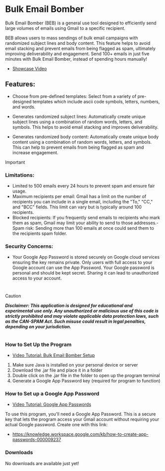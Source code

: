 # Bulk Email Bomber
Bulk Email Bomber (BEB) is a general use tool designed to efficiently send large volumes of emails using Gmail to a specific recipient.

BEB allows users to mass sendings of bulk email campaigns with randomized subject lines and body content. This feature helps to avoid email stacking and prevent emails from being flagged as spam, ultimately improving deliverability and engagement. Send 100+ emails in just five minutes with Bulk Email Bomber, instead of spending hours manually!

- [Showcase Video](https://youtube.com/@GraycenMacNeill)<br >

## Features:

- Choose from pre-defined templates: Select from a variety of pre-designed templates which include ascii code symbols, letters, numbers, and words.

- Generates randomized subject lines: Automatically create unique subject lines using a combination of random words, letters, and symbols. This helps to avoid email stacking and improves deliverability.

- Generates randomized body content: Automatically create unique body content using a combination of random words, letters, and symbols. This can help to prevent emails from being flagged as spam and increase engagement.



> [!IMPORTANT]
> ### Limitations:
> - Limited to 500 emails every 24 hours to prevent spam and ensure fair usage.
> - Maximum recipients per email: Gmail has a limit on the number of recipients you can include in a single email, including the "To," "CC," and "BCC" fields. This limit can vary but is typically around 100 recipients.
> - Blocked recipients: If you frequently send emails to recipients who mark them as spam, Gmail may limit your ability to send to those addresses.- Spam risk: Sending more than 100 emails at once could send them to the recipients spam folder.
> ### Security Concerns:
> - Your Google App Password is stored securely on Google cloud services ensuring the key remains private. Only users with full access to your Google account can use the App Password. Your Google password is personal and should be kept secret. Sharing it can lead to unauthorized access to your account.

#
> [!CAUTION]
***Disclaimer: This application is designed for educational and experimental use only. Any unauthorized or malicious use of this code is strictly prohibited and may violate applicable data protection laws, such as the CAN-SPAM Act. Such misuse could result in legal penalties, depending on your jurisdiction.***
#


### How to Set Up the Program
- [Video Tutorial: Bulk Email Bomber Setup](https://youtube.com/@GraycenMacNeill)<br >
  
1) Make sure Java is installed on your personal device or server
2) Download the .jar file and place it in a folder
3) Double click on the .jar file in the folder to open up the program terminal
4) Generate a Google App Password key (required for program to function)

### How to Set up a Google App Password
- [Video Tutorial: Google App Passwords](https://youtube.com/@GraycenMacNeill)<br >

To use this program, you'll need a Google App Password. This is a secure key that lets the program access your Gmail account without requiring your actual Google password. Create one with this link:

- https://knowledge.workspace.google.com/kb/how-to-create-app-passwords-000009237

### Downloads
No downloads are available just yet!


